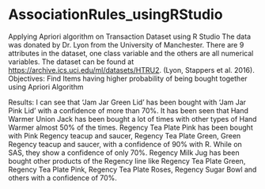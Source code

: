 # AssociationRules_usingRStudio
Applying Apriori algorithm on Transaction Dataset using R Studio
The data was donated by Dr. Lyon from the University of Manchester. 
There are 9 attributes in the dataset, one class variable and the others are all numerical variables. The dataset can be found at https://archive.ics.uci.edu/ml/datasets/HTRU2. (Lyon, Stappers et al. 2016). 
Objectives: 
Find Items having higher probability of being bought together using Apriori Algorithm

Results: 
I can see that ‘Jam Jar Green Lid’ has been bought with ‘Jam Jar Pink Lid’ with a confidence of more than 70%.
It has been seen that Hand Warmer Union Jack has been bought a lot of times with other types of Hand Warmer almost 50% of the times. 
Regency Tea Plate Pink has been bought with Pink Regency teacup and saucer, Regency Tea Plate Green, Green Regency teacup and saucer, with a confidence of 90% with R. While on SAS, they show a confidence of only 70%. 
Regency Milk Jug  has been bought other products of the Regency line like Regency Tea Plate Green, Regency Tea Plate Pink, Regency Tea Plate Roses, Regency Sugar Bowl and others with a confidence of 70%. 

